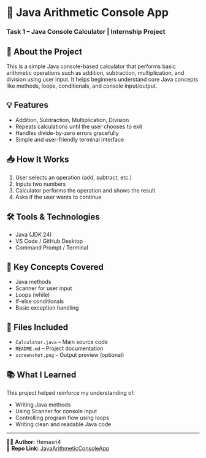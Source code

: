 # 🔢 Java Arithmetic Console App  
### Task 1 – Java Console Calculator | Internship Project

## 📘 About the Project  
This is a simple Java console-based calculator that performs basic arithmetic operations such as addition, subtraction, multiplication, and division using user input. It helps beginners understand core Java concepts like methods, loops, conditionals, and console input/output.

## 💡 Features  
- Addition, Subtraction, Multiplication, Division  
- Repeats calculations until the user chooses to exit  
- Handles divide-by-zero errors gracefully  
- Simple and user-friendly terminal interface

## 📥 How It Works  
1. User selects an operation (add, subtract, etc.)  
2. Inputs two numbers  
3. Calculator performs the operation and shows the result  
4. Asks if the user wants to continue  

## 🛠 Tools & Technologies  
- Java (JDK 24)  
- VS Code / GitHub Desktop  
- Command Prompt / Terminal  

## 🧠 Key Concepts Covered  
- Java methods  
- Scanner for user input  
- Loops (while)  
- If-else conditionals  
- Basic exception handling

## 📁 Files Included  
- `Calculator.java` – Main source code  
- `README.md` – Project documentation  
- `screenshot.png` – Output preview (optional)  

## 📚 What I Learned  
This project helped reinforce my understanding of:
- Writing Java methods  
- Using Scanner for console input  
- Controlling program flow using loops  
- Writing clean and readable Java code  

---

👩‍💻 **Author:** Hemasri4  
🔗 **Repo Link:** [JavaArithmeticConsoleApp](https://github.com/Hemasripatkuri4/JavaArithmeticConsoleApp)
